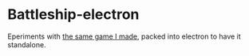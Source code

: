 # Battleship-electron
Eperiments with [the same game I made](https://github.com/blastertec/battleship_game), packed into electron to have it standalone.
